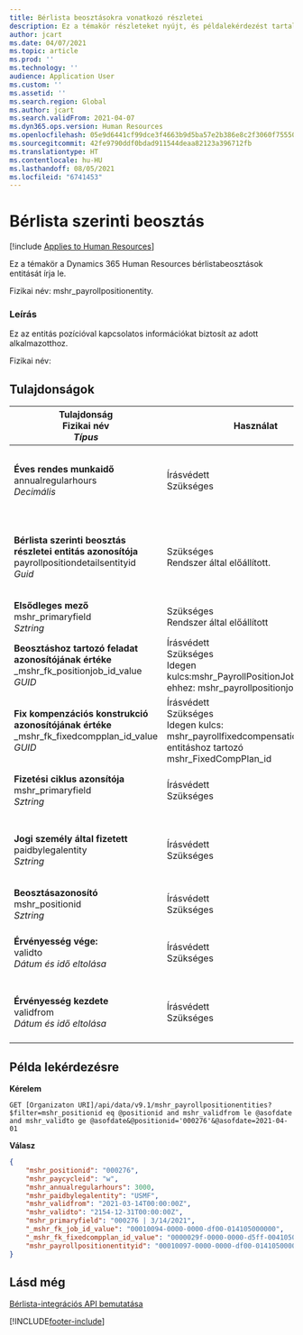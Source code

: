 ```yaml
---
title: Bérlista beosztásokra vonatkozó részletei
description: Ez a témakör részleteket nyújt, és példalekérdezést tartalmaz a Bérszámfejtési részletek a beosztáshoz entitásra vonatkozóan a Dynamics 365 Human Resources rendszerben.
author: jcart
ms.date: 04/07/2021
ms.topic: article
ms.prod: ''
ms.technology: ''
audience: Application User
ms.custom: ''
ms.assetid: ''
ms.search.region: Global
ms.author: jcart
ms.search.validFrom: 2021-04-07
ms.dyn365.ops.version: Human Resources
ms.openlocfilehash: 05e9d6441cf99dce3f4663b9d5ba57e2b386e8c2f3060f75550270083f3b98b3
ms.sourcegitcommit: 42fe9790ddf0bdad911544deaa82123a396712fb
ms.translationtype: HT
ms.contentlocale: hu-HU
ms.lasthandoff: 08/05/2021
ms.locfileid: "6741453"
---
```

# <a name="payroll-position"></a>Bérlista szerinti beosztás

[!include [Applies to Human Resources](../includes/applies-to-hr.md)]

Ez a témakör a Dynamics 365 Human Resources bérlistabeosztások entitását írja le.

Fizikai név: mshr_payrollpositionentity.

### <a name="description"></a>Leírás

Ez az entitás pozícióval kapcsolatos információkat biztosít az adott alkalmazotthoz.

Fizikai név: 

## <a name="properties"></a>Tulajdonságok

| Tulajdonság<br>**Fizikai név**<br>**_Típus_** | Használat | Leírás |
| --- | --- | --- |
| **Éves rendes munkaidő**<br>annualregularhours<br>*Decimális* | Írásvédett<br>Szükséges | A beosztáshoz meghatározott éves rendszeres munkaidő.  |
| **Bérlista szerinti beosztás részletei entitás azonosítója**<br>payrollpositiondetailsentityid<br>*Guid* | Szükséges<br>Rendszer által előállított. | A pozíció egyedi azonosítására szolgáló, rendszer által generált GUID-értéke.  |
| **Elsődleges mező**<br>mshr_primaryfield<br>*Sztring* | Szükséges<br>Rendszer által előállított |  |
| **Beosztáshoz tartozó feladat azonosítójának értéke**<br>_mshr_fk_positionjob_id_value<br>*GUID* | Írásvédett<br>Szükséges<br>Idegen kulcs:mshr_PayrollPositionJobEntity ehhez: mshr_payrollpositionjobentity |A pozícióhoz társított beosztás azonosítója.|
| **Fix kompenzációs konstrukció azonosítójának értéke**<br>_mshr_fk_fixedcompplan_id_value<br>*GUID* | Írásvédett<br>Szükséges<br>Idegen kulcs: mshr_payrollfixedcompensationplanentity entitáshoz tartozó mshr_FixedCompPlan_id  | A pozícióhoz társított fix kompenzációs konstrukció azonosítója. |
| **Fizetési ciklus azonsítója**<br>mshr_primaryfield<br>*Sztring* | Írásvédett<br>Szükséges | A beosztáshoz meghatározott fizetési ciklus. |
| **Jogi személy által fizetett**<br>paidbylegalentity<br>*Sztring* | Írásvédett<br>Szükséges | A fizetés kiadásáért felelős beosztáshoz meghatározott jogi személy. |
| **Beosztásazonosító**<br>mshr_positionid<br>*Sztring* | Írásvédett<br>Szükséges | A pozíció azonosítója. |
| **Érvényesség vége:**<br>validto<br>*Dátum és idő eltolása* | Írásvédett<br>Szükséges |Az a dátum, amelytől a beosztás adatai érvényesek.  |
| **Érvényesség kezdete**<br>validfrom<br>*Dátum és idő eltolása* | Írásvédett<br>Szükséges |Az a dátum, ameddig a beosztás adatai érvényesek.  |

## <a name="example-query"></a>Példa lekérdezésre

**Kérelem**

```http
GET [Organizaton URI]/api/data/v9.1/mshr_payrollpositionentities?$filter=mshr_positionid eq @positionid and mshr_validfrom le @asofdate and mshr_validto ge @asofdate&@positionid='000276'&@asofdate=2021-04-01
```

**Válasz**

```json
{
    "mshr_positionid": "000276",
    "mshr_paycycleid": "w",
    "mshr_annualregularhours": 3000,
    "mshr_paidbylegalentity": "USMF",
    "mshr_validfrom": "2021-03-14T00:00:00Z",
    "mshr_validto": "2154-12-31T00:00:00Z",
    "mshr_primaryfield": "000276 | 3/14/2021",
    "_mshr_fk_job_id_value": "00010094-0000-0000-df00-014105000000",
    "_mshr_fk_fixedcompplan_id_value": "0000029f-0000-0000-d5ff-004105000000",
    "mshr_payrollpositionentityid": "00010097-0000-0000-df00-014105000000"
}
```

## <a name="see-also"></a>Lásd még

[Bérlista-integrációs API bemutatása](hr-admin-integration-payroll-api-introduction.md)

[!INCLUDE[footer-include](../includes/footer-banner.md)]
